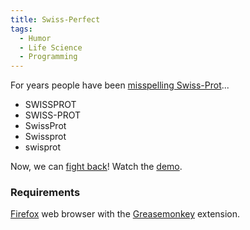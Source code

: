 ```yaml
---
title: Swiss-Perfect
tags:
  - Humor
  - Life Science
  - Programming
---
```


For years people have been [misspelling Swiss-Prot](http://google.com/search?q=swissprot+-%22swiss-prot%22&btnG=Search)...

* SWISSPROT
* SWISS-PROT
* SwissProt
* Swissprot
* swisprot

Now, we can [fight back](swissperfect.user.js)! Watch the [demo](demo.html).

### Requirements

[Firefox](http://www.mozilla.org/products/firefox/) web browser with the [Greasemonkey](http://downloads.mozdev.org/greasemonkey/greasemonkey_0.3.3.xpi) extension.
